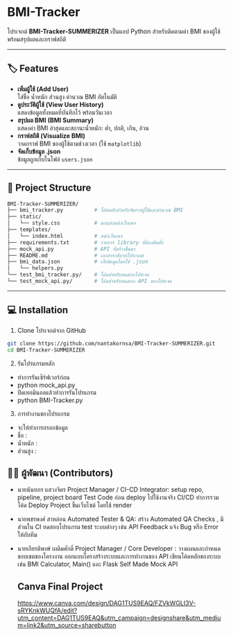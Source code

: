 # BMI-Tracker

โปรเจกต์ **BMI-Tracker-SUMMERIZER** เป็นแอป Python สำหรับติดตามค่า BMI ของผู้ใช้ พร้อมสรุปผลและกราฟสถิติ

---

## 🏷 Features

- **เพิ่มผู้ใช้ (Add User)**  
  ใส่ชื่อ น้ำหนัก ส่วนสูง คำนวณ BMI อัตโนมัติ
- **ดูประวัติผู้ใช้ (View User History)**  
  แสดงข้อมูลทั้งหมดที่บันทึกไว้ พร้อมวันเวลา
- **สรุปผล BMI (BMI Summary)**  
  แสดงค่า BMI ล่าสุดและสถานะน้ำหนัก: ต่ำ, ปกติ, เกิน, อ้วน
- **กราฟสถิติ (Visualize BMI)**  
  วาดกราฟ BMI ของผู้ใช้ตามช่วงเวลา (ใช้ `matplotlib`)
- **จัดเก็บข้อมูล .json**  
  ข้อมูลถูกเก็บในไฟล์ `users.json`


---

## 📂 Project Structure
```bash
BMI-Tracker-SUMMERIZER/
├── bmi_tracker.py          # โค้ดหลักสำหรับจัดการผู้ใช้และคำนวณ BMI
├── static/
│   └── style.css           # ตกแต่งหน้าเว็บเพจ
├── templates/
│   └── index.html          # หน้าเว็บเพจ
├── requirements.txt        # รายการ library ที่ต้องติดตั้ง
├── mock_api.py             # API ที่สร้างขึ้นมา 
├── README.md               # เอกสารอธิบายโปรเจกต์                
├── bmi_data.json           # เก็ยข้อมูลโดยใช้ .json
│   └── helpers.py
└── test_bmi_tracker.py/    # โค้ดสำหรับทดสอบโปรเจค
└── test_mock_api.py/       # โค้ดสำหรับทดสอบ API ของโปรเจค

```
---

## 💻 Installation

1. Clone โปรเจกต์จาก GitHub

```bash
git clone https://github.com/nantakornsa/BMI-Tracker-SUMMERIZER.git
cd BMI-Tracker-SUMMERIZER
```

2. รันโปรแกรมหลัก
- ทำการรันเซิร์ฟเวอร์ก่อน
- python mock_api.py
- ปิดเทอมินอลแล้วทำการรันโปรแกรม
- python BMI-Tracker.py
3. การทำงานของโปรแกรม
- จะให้ทำการกรอกข้อมูล
-   ชื่อ :
-  น้ำหนัก :
- ส่วนสูง :

## 👨‍💻 ผู้พัฒนา (Contributors)
- นายนันทกร แสวงจิตร Project Manager / CI-CD Integrator:
  setup repo, pipeline, project board
  Test Code ก่อน deploy ไปใช้งานจริง
  CI/CD ทำการรวมโค้ด Deploy Project ขึ้นเว็บไซต์ โดยใช้ render
- นายพชรพงศ์ สาหล่อน Automated Tester & QA:
  สร้าง Automated QA Checks , มีส่วนใน CI
  ทดสอบโปรแกรม test ระบบต่างๆ เช่น API 
  Feedback แจ้ง Bug หรือ Error ให้กับทีม
- นายเกียรติพงษ์ เผดิมศักดิ์ Project Manager / Core Developer :
  วางแผนและกำหนดขอบเขตของโครงงาน
  ออกแบบโครงสร้างระบบและการทำงานของ API
  เขียนโค้ดหลักของระบบ เช่น BMI Calculator, Main() และ Flask Self Made Mock API



  ## Canva Final Project
  https://www.canva.com/design/DAG1TUS9EAQ/FZVkWGLI3V-sRYKnkWUQfA/edit?utm_content=DAG1TUS9EAQ&utm_campaign=designshare&utm_medium=link2&utm_source=sharebutton
